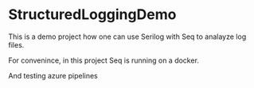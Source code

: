 # StructuredLoggingDemo

This is a demo project how one can use Serilog with Seq to analayze log files. 

For convenince, in this project  Seq is running on a docker. 

And testing azure pipelines
